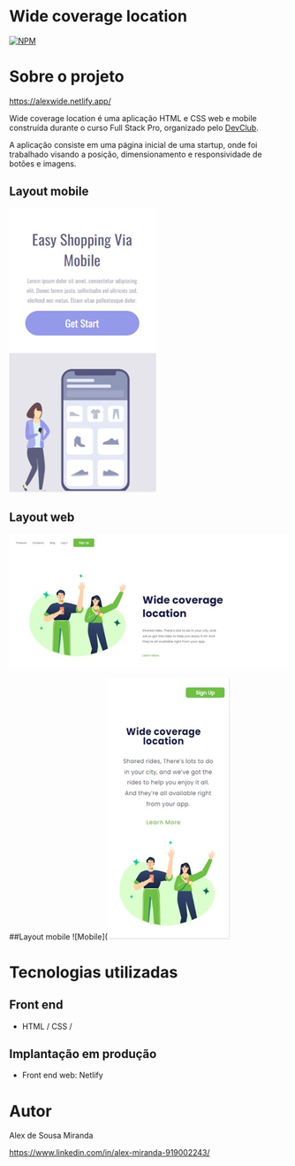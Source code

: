 # Wide coverage location
[![NPM](https://img.shields.io/npm/l/react)](https://github.com/alexmiranda18/wide/blob/master/licence) 

# Sobre o projeto

https://alexwide.netlify.app/

Wide coverage location é uma aplicação HTML e CSS web e mobile construída durante o curso Full Stack Pro, organizado pelo [DevClub](https://rodolfomori.com.br/devclub/ "Site do DevClub").

A aplicação consiste em uma página inicial de uma startup, onde foi trabalhado visando a posição, dimensionamento e responsividade de botões e imagens.

## Layout mobile
![Mobile 1](https://github.com/alexmiranda18/shopping-easy/blob/master/assets/Imagem2.jpg?raw=true) 

## Layout web
![Web 1](https://github.com/alexmiranda18/wide/blob/master/assets/Imagem7.jpg?raw=true)

##Layout mobile
![Mobile](![Web 1](https://github.com/alexmiranda18/wide/blob/master/assets/Imagem8.jpg?raw=true)



# Tecnologias utilizadas

## Front end
- HTML / CSS / 

## Implantação em produção

- Front end web: Netlify

# Autor

Alex de Sousa Miranda

https://www.linkedin.com/in/alex-miranda-919002243/
